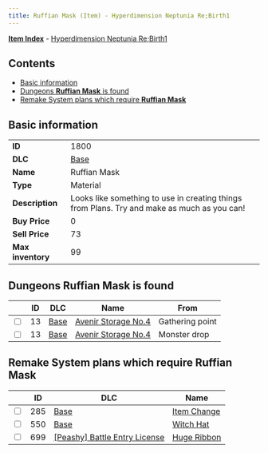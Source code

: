 ```yaml
---
title: Ruffian Mask (Item) - Hyperdimension Neptunia Re;Birth1
---
```


[**Item Index**](/neptunia/rb1/item/index.html) - [Hyperdimension Neptunia Re;Birth1](/neptunia/rb1)

## Contents

- [Basic information](#basic-information)
- [Dungeons **Ruffian Mask** is found](#dungeons-ruffian-mask-is-found)
- [Remake System plans which require **Ruffian Mask**](#remake-system-plans-which-require-ruffian-mask)

## Basic information

|   |   |
| -- | -- |
| **ID** | 1800 |
| **DLC** | [Base](/neptunia/rb1/dlc/1-base.html) |
| **Name** | Ruffian Mask |
| **Type** | Material |
| **Description** | Looks like something to use in creating things from Plans. Try and make as much as you can! |
| **Buy Price** | 0 |
| **Sell Price** | 73 |
| **Max inventory** | 99 |


## Dungeons **Ruffian Mask** is found

|    | ID | DLC | Name | From |
| -- | -- | --- | ---- | ---- |
| <input type="checkbox" id="rb1-dungeon-1-13" class="trackbox" /> | 13 | [Base](/neptunia/rb1/dlc/1-base.html) | [Avenir Storage No.4](/neptunia/rb1/dungeon/1-13-avenir-storage-no-4.html) | Gathering point |
| <input type="checkbox" id="rb1-dungeon-1-13" class="trackbox" /> | 13 | [Base](/neptunia/rb1/dlc/1-base.html) | [Avenir Storage No.4](/neptunia/rb1/dungeon/1-13-avenir-storage-no-4.html) | Monster drop |


## Remake System plans which require **Ruffian Mask**

|    | ID | DLC | Name |
| -- | -- | --- | ---- |
| <input type="checkbox" id="rb1-quest-1-285" class="trackbox" /> | 285 | [Base](/neptunia/rb1/dlc/1-base.html) | [Item Change](/neptunia/rb1/quest/1-285-item-change.html) |
| <input type="checkbox" id="rb1-quest-1-550" class="trackbox" /> | 550 | [Base](/neptunia/rb1/dlc/1-base.html) | [Witch Hat](/neptunia/rb1/quest/1-550-witch-hat.html) |
| <input type="checkbox" id="rb1-quest-8-699" class="trackbox" /> | 699 | [[Peashy] Battle Entry License](/neptunia/rb1/dlc/8-peashy.html) | [Huge Ribbon](/neptunia/rb1/quest/8-699-huge-ribbon.html) |
